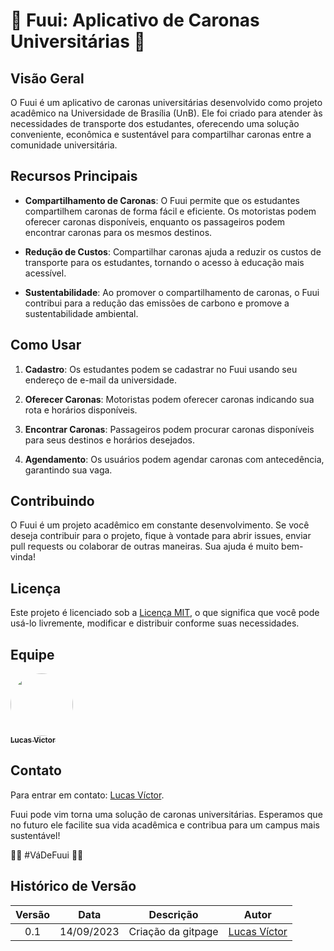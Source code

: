 # 🚙 Fuui: Aplicativo de Caronas Universitárias 🚙

## Visão Geral
 
O Fuui é um aplicativo de caronas universitárias desenvolvido como projeto acadêmico na Universidade de Brasília (UnB). Ele foi criado para atender às necessidades de transporte dos estudantes, oferecendo uma solução conveniente, econômica e sustentável para compartilhar caronas entre a comunidade universitária.

## Recursos Principais

- **Compartilhamento de Caronas**: O Fuui permite que os estudantes compartilhem caronas de forma fácil e eficiente. Os motoristas podem oferecer caronas disponíveis, enquanto os passageiros podem encontrar caronas para os mesmos destinos.

- **Redução de Custos**: Compartilhar caronas ajuda a reduzir os custos de transporte para os estudantes, tornando o acesso à educação mais acessível.

- **Sustentabilidade**: Ao promover o compartilhamento de caronas, o Fuui contribui para a redução das emissões de carbono e promove a sustentabilidade ambiental.

## Como Usar

1. **Cadastro**: Os estudantes podem se cadastrar no Fuui usando seu endereço de e-mail da universidade.

2. **Oferecer Caronas**: Motoristas podem oferecer caronas indicando sua rota e horários disponíveis.

3. **Encontrar Caronas**: Passageiros podem procurar caronas disponíveis para seus destinos e horários desejados.

4. **Agendamento**: Os usuários podem agendar caronas com antecedência, garantindo sua vaga.

## Contribuindo

O Fuui é um projeto acadêmico em constante desenvolvimento. Se você deseja contribuir para o projeto, fique à vontade para abrir issues, enviar pull requests ou colaborar de outras maneiras. Sua ajuda é muito bem-vinda!

## Licença

Este projeto é licenciado sob a [Licença MIT](LICENSE), o que significa que você pode usá-lo livremente, modificar e distribuir conforme suas necessidades.
## Equipe
  <td align="center"><a href="https://github.com/Lucas13032003"><img style="border-radius: 50%;" src="https://avatars.githubusercontent.com/u/120221548?v=4" width="100px;" alt=""/><br /><sub><b>Lucas Victor</b></sub></a><br /> 

## Contato

Para entrar em contato: [Lucas Víctor](https://github.com/Lucas13032003).

Fuui pode vim torna uma solução de caronas universitárias. Esperamos que no futuro ele facilite sua vida acadêmica e contribua para um campus mais sustentável!


🌱🚗 #VáDeFuui 🚗🌱

## Histórico de Versão

|Versão|Data|Descrição|Autor
|:----:|----|---------|-----
|0.1|14/09/2023|Criação da gitpage|[Lucas Víctor](https://github.com/Lucas13032003)


